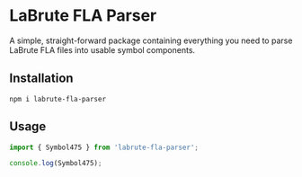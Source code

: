 # LaBrute FLA Parser

A simple, straight-forward package containing everything you need to parse LaBrute FLA files into usable symbol components.

## Installation
```
npm i labrute-fla-parser
```

## Usage

```ts
import { Symbol475 } from 'labrute-fla-parser';

console.log(Symbol475);
```